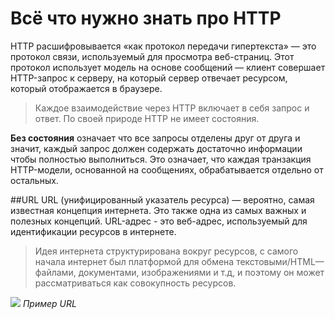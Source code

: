 # Всё что нужно знать про HTTP

HTTP расшифровывается «как протокол передачи гипертекста» — это протокол связи, используемый для просмотра веб-страниц. Этот протокол использует модель на основе сообщений — клиент совершает HTTP-запрос к серверу, на который сервер отвечает ресурсом, который отображается в браузере.

> Каждое взаимодействие через HTTP включает в себя запрос и ответ. По своей природе HTTP не имеет состояния.

**Без состояния** означает что все запросы отделены друг от друга и значит, каждый запрос должен содержать достаточно информации чтобы полностью выполниться. Это означает, что каждая транзакция HTTP-модели, основанной на сообщениях, обрабатывается отдельно от остальных.


##URL
URL (унифицированный указатель ресурса) — вероятно, самая известная концепция интернета. Это также одна из самых важных и полезных концепций. URL-адрес - это веб-адрес, используемый для идентификации ресурсов в интернете.

> Идея интернета структурирована вокруг ресурсов, с самого начала интернет был платформой для обмена текстовыми/HTML—файлами, документами, изображениями и т.д, и поэтому он может рассматриваться как совокупность ресурсов.

![](https://miro.medium.com/max/1400/0*DTR8JpFZo31ht-Kd)
_Пример URL_